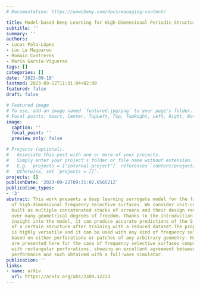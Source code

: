 ```yaml
---
# Documentation: https://wowchemy.com/docs/managing-content/

title: Model-based Deep Learning for High-Dimensional Periodic Structures
subtitle: ''
summary: ''
authors:
- Lucas Polo-López
- Luc Le Magoarou
- Romain Contreres
- María García-Vigueras
tags: []
categories: []
date: '2023-09-10'
lastmod: 2023-09-22T11:31:04+02:00
featured: false
draft: false

# Featured image
# To use, add an image named `featured.jpg/png` to your page's folder.
# Focal points: Smart, Center, TopLeft, Top, TopRight, Left, Right, BottomLeft, Bottom, BottomRight.
image:
  caption: ''
  focal_point: ''
  preview_only: false

# Projects (optional).
#   Associate this post with one or more of your projects.
#   Simply enter your project's folder or file name without extension.
#   E.g. `projects = ["internal-project"]` references `content/project/deep-learning/index.md`.
#   Otherwise, set `projects = []`.
projects: []
publishDate: '2023-09-22T09:31:02.656521Z'
publication_types:
- '3'
abstract: This work presents a deep learning surrogate model for the fast simulation
  of high-dimensional frequency selective surfaces. We consider unit-cells which are
  built as multiple concatenated stacks of screens and their design requires the control
  over many geometrical degrees of freedom. Thanks to the introduction of physical
  insight into the model, it can produce accurate predictions of the S-parameters
  of a certain structure after training with a reduced dataset.The proposed model
  is highly versatile and it can be used with any kind of frequency selective surface,
  based on either perforations or patches of any arbitrary geometry. Numeric examples
  are presented here for the case of frequency selective surfaces composed of screens
  with rectangular perforations, showing an excellent agreement between the predicted
  performance and such obtained with a full-wave simulator.
publication: ''
links:
- name: arXiv
  url: https://arxiv.org/abs/2309.12223
---
```

